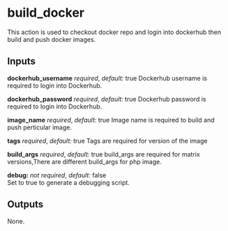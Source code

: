 # build_docker

This action is used to checkout docker repo and login into dockerhub then build and push docker images.

## Inputs

**dockerhub_username** *required*, *default:* true
Dockerhub username is required to login into Dockerhub.

**dockerhub_password** *required*, *default:* true
Dockerhub password is required to login into Dockerhub.

**image_name** *required*, *default:* true
Image name is required to build and push perticular image.

**tags** *required*, *default:* true
Tags are required for version of the image

**build_args** *required*, *default:* true
build_args are required for matrix versions,There are different build_args for php image.

**debug:** *not required*, *default:* false  
Set to true to generate a debugging script.

## Outputs

None.
